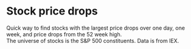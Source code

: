 # Stock price drops
Quick way to find stocks with the largest price drops over one day, one week, and price drops from the 52 week high.  
The universe of stocks is the S&P 500 constituents.  Data is from IEX.